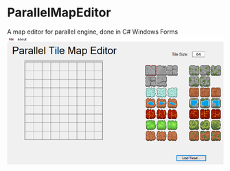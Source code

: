 # ParallelMapEditor
A map editor for parallel engine, done in C# Windows Forms
![demo image](demo.png)
